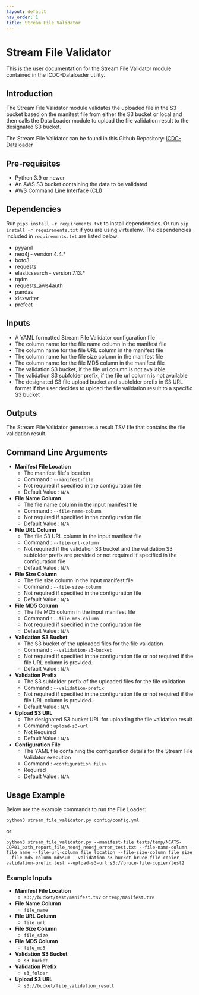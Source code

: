 ```yaml
---
layout: default
nav_order: 1
title: Stream File Validator
---
```

# Stream File Validator
This is the user documentation for the Stream File Validator module contained in the ICDC-Dataloader utility.

## Introduction
The Stream File Validator module validates the uploaded file in the S3 bucket based on the manifest file from either the S3 bucket or local and then calls the Data Loader module to upload the file validation result to the designated S3 bucket.

The Stream File Validator can be found in this Github Repository: [ICDC-Dataloader](https://github.com/CBIIT/icdc-dataloader)

## Pre-requisites
* Python 3.9 or newer
* An AWS S3 bucket containing the data to be validated
* AWS Command Line Interface (CLI)

## Dependencies
Run ```pip3 install -r requirements.txt``` to install dependencies. Or run ```pip install -r requirements.txt``` if you are using virtualenv. The dependencies included in ````requirements.txt```` are listed below:

* pyyaml
* neo4j - version 4.4.*
* boto3
* requests
* elasticsearch - version 7.13.*
* tqdm
* requests_aws4auth
* pandas
* xlsxwriter
* prefect

## Inputs
* A YAML formatted Stream File Validator configuration file
* The column name for the file name column in the manifest file
* The column name for the file URL column in the manifest file
* The column name for the file size column in the manifest file
* The column name for the file MD5 column in the manifest file
* The validation S3 bucket, if the file url column is not available
* The validation S3 subfolder prefix, if the file url column is not available
* The designated S3 file upload bucket and subfolder prefix in S3 URL format if the user decides to upload the file validation result to a specific S3 bucket

## Outputs
The Stream File Validator generates a result TSV file that contains the file validation result.

## Command Line Arguments
* **Manifest File Location**
    * The manifest file's location
    * Command : ````--manifest-file````
    * Not required if specified in the configuration file
    * Default Value : ````N/A````
* **File Name Column**
    * The file name column in the input manifest file
    * Command : ````--file-name-column````
    * Not required if specified in the configuration file
    * Default Value : ````N/A````
* **File URL Column**
    * The file S3 URL column in the input manifest file
    * Command : ````--file-url-column````
    * Not required if the validation S3 bucket and the validation S3 subfolder prefix are provided or not required if specified in the configuration file
    * Default Value : ````N/A````
* **File Size Column**
    * The file size column in the input manifest file
    * Command : ````--file-size-column````
    * Not required if specified in the configuration file
    * Default Value : ````N/A````
* **File MD5 Column**
    * The file MD5 column in the input manifest file
    * Command : ````--file-md5-column````
    * Not required if specified in the configuration file
    * Default Value : ````N/A````
* **Validation S3 Bucket**
    * The S3 bucket of the uploaded files for the file validation
    * Command : ````--validation-s3-bucket````
    * Not required if specified in the configuration file or not required if the file URL column is provided.
    * Default Value : ````N/A````
* **Validation Prefix**
    * The S3 subfolder prefix of the uploaded files for the file validation
    * Command : ````--validation-prefix````
    * Not required if specified in the configuration file or not required if the file URL column is provided.
    * Default Value : ````N/A````
* **Upload S3 URL**
    * The designated S3 bucket URL for uploading the file validation result
    * Command : ````upload-s3-url````
    * Not Required
    * Default Value : ````N/A````
* **Configuration File**
    * The YAML file containing the configuration details for the Stream File Validator execution
    * Command : ````<configuration file>````
    * Required
    * Default Value : ````N/A````

## Usage Example
Below are the example commands to run the File Loader:
````
python3 stream_file_validator.py config/config.yml
````
or
````
python3 stream_file_validator.py --manifest-file tests/temp/NCATS-COP01_path_report_file_neo4j_neo4j_error_test.txt --file-name-column file_name --file-url-column file_location --file-size-column file_size --file-md5-column md5sum --validation-s3-bucket bruce-file-copier --validation-prefix test --upload-s3-url s3://bruce-file-copier/test2
````
### Example Inputs
* **Manifest File Location**
    * ````s3://bucket/test/manifest.tsv```` or ````temp/manifest.tsv````
* **File Name Column**
    * ````file_name````
* **File URL Column**
    * ````file_url````
* **File Size Column**
    * ````file_size````
* **File MD5 Column**
    * ````file_md5````
* **Validation S3 Bucket**
    * ````s3_bucket````
* **Validation Prefix**
    * ````s3_folder````
* **Upload S3 URL**
    * ````s3://bucket/file_validation_result````
